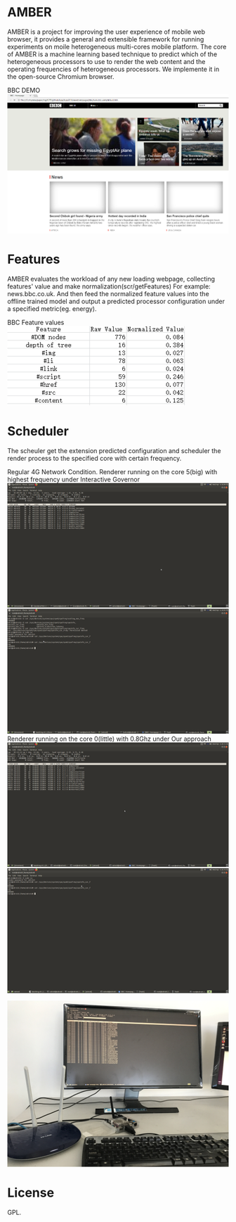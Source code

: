 # AMBER

AMBER is a project for improving the user experience of mobile web browser, 
it provides a general and extensible framework for running experiments on moile heterogeneous multi-cores mobile platform.
The core of AMBER is a machine learning based technique to predict which of the heterogeneous
processors to use to render the web content and the operating frequencies of heterogeneous processors.
We implemente it in the open-source Chromium browser.

BBC DEMO
![example image](asset/pic/bbclandpage.png)
# Features
AMBER evaluates the workload of any new loading webpage, collecting features' value and make normalization(scr/getFeatures)
For example: news.bbc.co.uk.  And then feed the normalized feature values into the offline trained model and output a 
predicted processor configuration under a specified metric(eg. energy).

BBC Feature values
![example image](asset/pic/bbcdemo.png)

# Scheduler
The scheuler get the extension predicted configuration and scheduler the render process to the specified core with certain 
frequency.

Regular 4G Network Condition.
Renderer running on the core 5(big) with highest frequency under Interactive Governor
![example image](asset/pic/interactive_core.png)
![example image](asset/pic/interactive_freq.png)
Renderer running on the core 0(little) with 0.8Ghz under Our approach
![example image](asset/pic/onlittlecore.png)
![example image](asset/pic/afterscheduling.png)

![example image](asset/pic/board.png)

# License
GPL.
